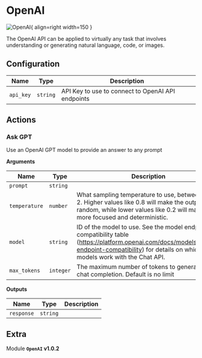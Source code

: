 # OpenAI

![OpenAI](/assets/playbooks/library/openai.png){ align=right width=150 }

The OpenAI API can be applied to virtually any task that involves understanding or generating natural language, code, or images.

## Configuration

| Name      |  Type   |  Description  |
| --------- | ------- | --------------------------- |
| `api_key` | `string` | API Key to use to connect to OpenAI API endpoints |

## Actions

### Ask GPT

Use an OpenAI GPT model to provide an answer to any prompt

**Arguments**

| Name      |  Type   |  Description  |
| --------- | ------- | --------------------------- |
| `prompt` | `string` |  |
| `temperature` | `number` | What sampling temperature to use, between 0 and 2. Higher values like 0.8 will make the output more random, while lower values like 0.2 will make it more focused and deterministic. |
| `model` | `string` | ID of the model to use. See the model endpoint compatibility table (https://platform.openai.com/docs/models/model-endpoint-compatibility) for details on which models work with the Chat API. |
| `max_tokens` | `integer` | The maximum number of tokens to generate in the chat completion. Default is no limit |


**Outputs**

| Name      |  Type   |  Description  |
| --------- | ------- | --------------------------- |
| `response` | `string` |  |


## Extra

Module **`OpenAI` v1.0.2**